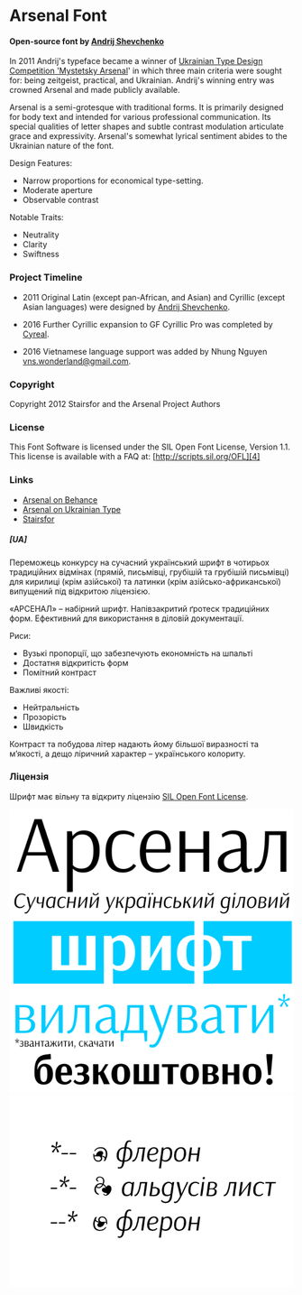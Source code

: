 # Arsenal Font

#### Open-source font by [Andrij Shevchenko](1)

In 2011 Andrij's typeface became a winner of [Ukrainian Type Design Competition 'Mystetsky Arsenal][2]' in which three main criteria were sought for: being zeitgeist, practical, and Ukrainian. Andrij's winning entry was crowned Arsenal and made publicly available.
 
Arsenal is a semi-grotesque with traditional forms. It is primarily designed for body text and intended for various professional communication. Its special qualities of letter shapes and subtle contrast modulation articulate grace and expressivity. Arsenal's somewhat lyrical sentiment abides to the Ukrainian nature of the font.

Design Features:

 * Narrow proportions for economical type-setting.
 * Moderate aperture
 * Observable contrast
 
Notable Traits:

 * Neutrality
 * Clarity
 * Swiftness
 
### Project Timeline

- 2011 Original Latin (except pan-African, and Asian) and Cyrillic (except Asian languages) were designed by [Andrij Shevchenko][1]. 

- 2016 Further Cyrillic expansion to GF Cyrillic Pro was completed by [Cyreal][3].

- 2016 Vietnamese language support was added by Nhung Nguyen <vns.wonderland@gmail.com>.


### Copyright

Copyright 2012 Stairsfor and the Arsenal Project Authors 

### License

This Font Software is licensed under the SIL Open Font License, Version 1.1. This license is available with a FAQ at: [http://scripts.sil.org/OFL][4]

### Links

 * [Arsenal on Behance][5]
 * [Arsenal on Ukrainian Type][2]
 * [Stairsfor][6]

[1]: http://www.myfonts.com/newsletters/cc/201202.html
[2]: http://www.ukrainian-type.com/about/
[3]: http://cyreal.org
[4]: http://scripts.sil.org/OFL
[5]: https://www.behance.net/gallery/5540223/Arsenal-free-typeface
[6]: http://stairsfor.com/


##### [UA]

Переможець конкурсу на сучасний український шрифт в чотирьох традиційних відмінах (прямій, письмівці, грубішій та грубішій письмівці) для кирилиці (крім азійської) та латинки (крім азійсько-африканської) випущений під відкритою ліцензією.

«АРСЕНАЛ» – набірний шрифт. Напівзакритий ґротеск традиційних форм. Ефективний для використання в діловій документації.

Риси:

* Вузькі пропорції,  що забезпечують економність на шпальті
* Достатня відкритість форм
* Помітний контраст

Важливі якості:

* Нейтральність
* Прозорість
* Швидкість

Контраст та побудова літер надають йому більшої виразності та м’якості, а дещо ліричний характер – українського колориту.

### Ліцензія

Шрифт має вільну та відкриту ліцензію [SIL Open Font License][4].

![Arsenal](sources/poster.png)
![Arsenal](sources/fleuron.png)


